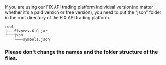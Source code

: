 If you are using our FIX API trading platform individual version(no matter whether it's a paid version or free version), you need to put the "json" folder in the root directory of the FIX API trading platform.

```
root
│───fixprox-6.0.jar
└───json
    └───symbols.json
```

### Please don't change the names and the folder structure of the files.

